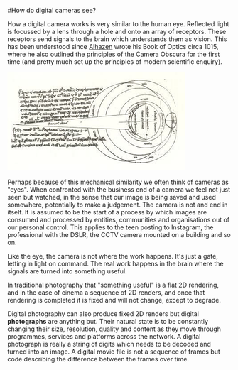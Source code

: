 #How do digital cameras see?

How a digital camera works is very similar to the human eye. Reflected light is focussed by a lens through a hole and onto an array of receptors. These receptors send signals to the brain which understands them as vision. This has been understood since [Alhazen](https://en.wikipedia.org/wiki/Alhazen) wrote his Book of Optics circa 1015, where he also outlined the principles of the Camera Obscura for the first time (and pretty much set up the principles of modern scientific enquiry). 

![Alhazen's eyeball](https://raw.githubusercontent.com/peteash10/2017-body-of-work/master/images/alhazen1083anatomy.jpg "Alhazen's eyeball")

Perhaps because of this mechanical similarity we often think of cameras as "eyes". When confronted with the business end of a camera we feel not just seen but watched, in the sense that our image is being saved and used somewhere, potentially to make a judgement. The camera is not and end in itself. It is assumed to be the start of a process by which images are consumed and processed by entities, communities and organisations out of our personal control. This applies to the teen posting to Instagram, the professional with the DSLR, the CCTV camera mounted on a building and so on. 

Like the eye, the camera is not where the work happens. It's just a gate, letting in light on command. The real work happens in the brain where the signals are turned into something useful. 

In traditional photography that "something useful" is a flat 2D rendering, and in the case of cinema a sequence of 2D renders, and once that rendering is completed it is fixed and will not change, except to degrade. 

Digital photography can also produce fixed 2D renders but digital **photographs** are anything but. Their natural state is to be constantly changing their size, resolution, quality and content as they move through programmes, services and platforms across the network. A digital photograph is really a string of digits which needs to be decoded and turned into an image. A digital movie file is not a sequence of frames but code describing the difference between the frames over time. 